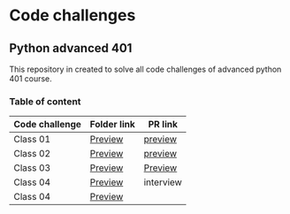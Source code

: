 
# Code challenges

## Python advanced 401
This repository in created to solve all code challenges of advanced python 401 course.


### Table of content
| Code challenge | Folder link | PR link|
| ----------- | ----------- | ----------- |
| Class 01 | [Preview](https://github.com/dialaabulkhail/data-structures-and-algorithms/blob/main/code-challenge01/CODE.md) | [preview](https://github.com/dialaabulkhail/data-structures-and-algorithms/pull/1) |
| Class 02 | [Preview](https://github.com/dialaabulkhail/data-structures-and-algorithms/blob/main/code-challenge02/CODE.md) | [preview](https://github.com/dialaabulkhail/data-structures-and-algorithms/pull/2) |
| Class 03 | [Preview](https://github.com/dialaabulkhail/data-structures-and-algorithms/blob/main/code-challenge03/CODE.md) | [Preview](https://github.com/dialaabulkhail/data-structures-and-algorithms/pull/3) |
| Class 04 | [Preview](https://github.com/dialaabulkhail/data-structures-and-algorithms/blob/main/code-challenge04/CODE.md ) | interview |
| Class 04 | [Preview](https://github.com/dialaabulkhail/data-structures-and-algorithms/tree/main/linked-list ) |  |











